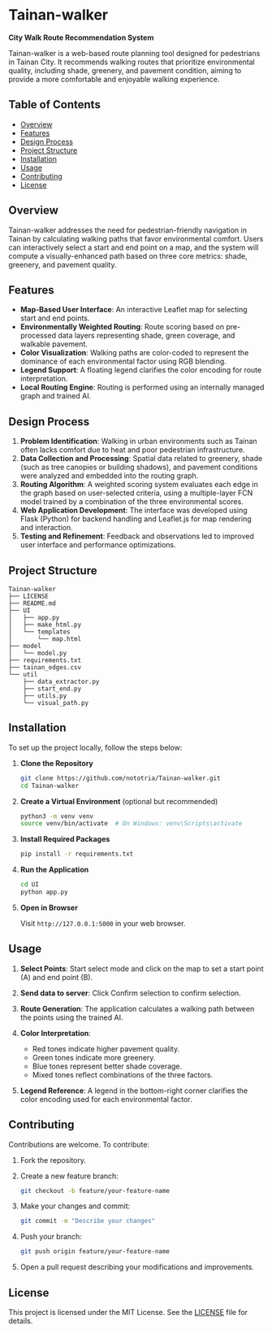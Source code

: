 # Tainan-walker

**City Walk Route Recommendation System**

Tainan-walker is a web-based route planning tool designed for pedestrians in Tainan City. It recommends walking routes that prioritize environmental quality, including shade, greenery, and pavement condition, aiming to provide a more comfortable and enjoyable walking experience.

## Table of Contents

* [Overview](#overview)
* [Features](#features)
* [Design Process](#design-process)
* [Project Structure](#project-structure)
* [Installation](#installation)
* [Usage](#usage)
* [Contributing](#contributing)
* [License](#license)

## Overview

Tainan-walker addresses the need for pedestrian-friendly navigation in Tainan by calculating walking paths that favor environmental comfort. Users can interactively select a start and end point on a map, and the system will compute a visually-enhanced path based on three core metrics: shade, greenery, and pavement quality.

## Features

* **Map-Based User Interface**: An interactive Leaflet map for selecting start and end points.
* **Environmentally Weighted Routing**: Route scoring based on pre-processed data layers representing shade, green coverage, and walkable pavement.
* **Color Visualization**: Walking paths are color-coded to represent the dominance of each environmental factor using RGB blending.
* **Legend Support**: A floating legend clarifies the color encoding for route interpretation.
* **Local Routing Engine**: Routing is performed using an internally managed graph and trained AI.

## Design Process

1. **Problem Identification**: Walking in urban environments such as Tainan often lacks comfort due to heat and poor pedestrian infrastructure.
2. **Data Collection and Processing**: Spatial data related to greenery, shade (such as tree canopies or building shadows), and pavement conditions were analyzed and embedded into the routing graph.
3. **Routing Algorithm**: A weighted scoring system evaluates each edge in the graph based on user-selected criteria, using a multiple-layer FCN model trained by a combination of the three environmental scores.
4. **Web Application Development**: The interface was developed using Flask (Python) for backend handling and Leaflet.js for map rendering and interaction.
5. **Testing and Refinement**: Feedback and observations led to improved user interface and performance optimizations.

## Project Structure

```text
Tainan-walker
├── LICENSE
├── README.md
├── UI
│   ├── app.py
│   ├── make_html.py
│   └── templates
│       └── map.html
├── model
│   └── model.py
├── requirements.txt
├── tainan_edges.csv
└── util
    ├── data_extractor.py
    ├── start_end.py
    ├── utils.py
    └── visual_path.py

```

## Installation

To set up the project locally, follow the steps below:

1. **Clone the Repository**

   ```bash
   git clone https://github.com/nototria/Tainan-walker.git
   cd Tainan-walker
   ```

2. **Create a Virtual Environment** (optional but recommended)

   ```bash
   python3 -m venv venv
   source venv/bin/activate  # On Windows: venv\Scripts\activate
   ```

3. **Install Required Packages**

   ```bash
   pip install -r requirements.txt
   ```

4. **Run the Application**

   ```bash
   cd UI
   python app.py
   ```

5. **Open in Browser**

   Visit `http://127.0.0.1:5000` in your web browser.

## Usage

1. **Select Points**: Start select mode and click on the map to set a start point (A) and end point (B).
2. **Send data to server**: Click Confirm selection to confirm selection.
3. **Route Generation**: The application calculates a walking path between the points using the trained AI.
4. **Color Interpretation**:

   * Red tones indicate higher pavement quality.
   * Green tones indicate more greenery.
   * Blue tones represent better shade coverage.
   * Mixed tones reflect combinations of the three factors.
5. **Legend Reference**: A legend in the bottom-right corner clarifies the color encoding used for each environmental factor.

## Contributing

Contributions are welcome. To contribute:

1. Fork the repository.

2. Create a new feature branch:

   ```bash
   git checkout -b feature/your-feature-name
   ```

3. Make your changes and commit:

   ```bash
   git commit -m "Describe your changes"
   ```

4. Push your branch:

   ```bash
   git push origin feature/your-feature-name
   ```

5. Open a pull request describing your modifications and improvements.

## License

This project is licensed under the MIT License. See the [LICENSE](LICENSE) file for details.
